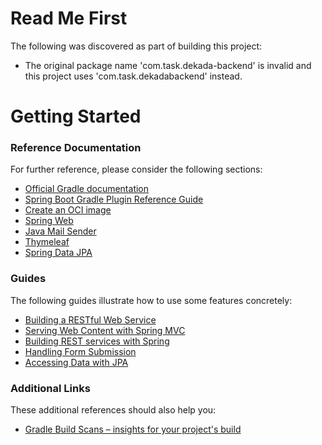 # Read Me First
The following was discovered as part of building this project:

* The original package name 'com.task.dekada-backend' is invalid and this project uses 'com.task.dekadabackend' instead.

# Getting Started

### Reference Documentation
For further reference, please consider the following sections:

* [Official Gradle documentation](https://docs.gradle.org)
* [Spring Boot Gradle Plugin Reference Guide](https://docs.spring.io/spring-boot/docs/2.4.3/gradle-plugin/reference/html/)
* [Create an OCI image](https://docs.spring.io/spring-boot/docs/2.4.3/gradle-plugin/reference/html/#build-image)
* [Spring Web](https://docs.spring.io/spring-boot/docs/2.4.3/reference/htmlsingle/#boot-features-developing-web-applications)
* [Java Mail Sender](https://docs.spring.io/spring-boot/docs/2.4.3/reference/htmlsingle/#boot-features-email)
* [Thymeleaf](https://docs.spring.io/spring-boot/docs/2.4.3/reference/htmlsingle/#boot-features-spring-mvc-template-engines)
* [Spring Data JPA](https://docs.spring.io/spring-boot/docs/2.4.3/reference/htmlsingle/#boot-features-jpa-and-spring-data)

### Guides
The following guides illustrate how to use some features concretely:

* [Building a RESTful Web Service](https://spring.io/guides/gs/rest-service/)
* [Serving Web Content with Spring MVC](https://spring.io/guides/gs/serving-web-content/)
* [Building REST services with Spring](https://spring.io/guides/tutorials/bookmarks/)
* [Handling Form Submission](https://spring.io/guides/gs/handling-form-submission/)
* [Accessing Data with JPA](https://spring.io/guides/gs/accessing-data-jpa/)

### Additional Links
These additional references should also help you:

* [Gradle Build Scans – insights for your project's build](https://scans.gradle.com#gradle)

